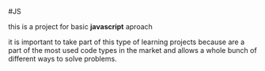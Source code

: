 #JS

this is a project for basic **javascript** aproach


it is important to take part of this type of learning projects because are a part of the most used code types in the market and allows a whole bunch of different ways to solve problems.